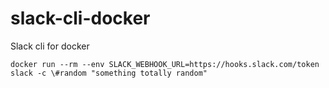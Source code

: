 # slack-cli-docker
Slack cli for docker

`docker run --rm --env SLACK_WEBHOOK_URL=https://hooks.slack.com/token slack -c \#random "something totally random"`
